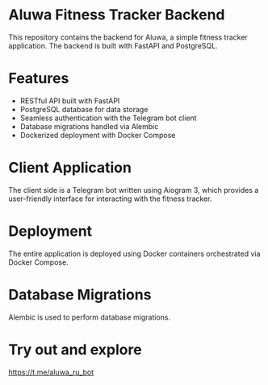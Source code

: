 # Aluwa Fitness Tracker Backend
This repository contains the backend for Aluwa, a simple fitness tracker application. The backend is built with FastAPI and PostgreSQL.

# Features
- RESTful API built with FastAPI
- PostgreSQL database for data storage
- Seamless authentication with the Telegram bot client
- Database migrations handled via Alembic
- Dockerized deployment with Docker Compose

# Client Application
The client side is a Telegram bot written using Aiogram 3, which provides a user-friendly interface for interacting with the fitness tracker.

# Deployment
The entire application is deployed using Docker containers orchestrated via Docker Compose.

# Database Migrations
Alembic is used to perform database migrations.

# Try out and explore
https://t.me/aluwa_ru_bot
